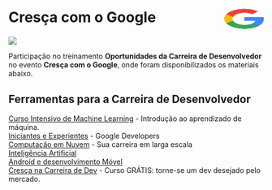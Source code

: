 # Cresça com o Google <img src="img/google.jpg" width="80" height="40" align="right">

<img src="img/evnto.png" align="center">

Participação no treinamento <b>Oportunidades da Carreira de Desenvolvedor</b> no evento <b>Cresça com o Google</b>, onde foram disponibilizados os materiais abaixo.

## Ferramentas para a Carreira de Desenvolvedor

[Curso Intensivo de Machine Learning](https://developers.google.com/machine-learning/crash-course) - Introdução ao aprendizado de máquina.</br>
[Iniciantes e Experientes](https://developers.google.com/training/) - Google Developers</br>
[Computação em Nuvem](https://cloud.google.com/training/) - Sua carreira em larga escala</br>
[Inteligência Artificial](https://developers.google.com/machine-learning/)</br>
[Android e desenvolvimento Móvel](https://developer.android.com/)</br>
[Cresça na Carreira de Dev](https://we.code4.life/ccg) - Curso GRÁTIS: torne-se um dev desejado pelo mercado.
